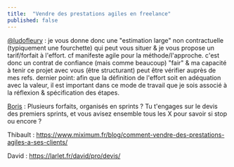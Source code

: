 ```yaml
---
title:  "Vendre des prestations agiles en freelance"
published: false
---
```


  [@ludofleury](https://twitter.com/ludofleury/status/1301151648409169920) :
  je vous donne donc une "estimation large" non contractuelle (typiquement une fourchette) qui peut vous situer & je vous propose un tarif/forfait à l'effort. cf manifeste agile pour la méthode/l'approche.
  c'est donc un contrat de confiance (mais comme beaucoup) "fair" & ma capacité à tenir ce projet avec vous (être structurant) peut être vérifier auprès de mes refs.
  dernier point: afin que la définition de l'effort soit en adéquation avec la valeur, il est important dans ce mode de travail que je sois associé à la réflexion & spécification des étapes.

  [Boris](https://twitter.com/borisschapira/status/1300735691807248386) :
  Plusieurs forfaits, organisés en sprints ? Tu t'engages sur le devis des premiers sprints, et vous avisez ensemble tous les X pour savoir si stop ou encore ?

Thibault : https://www.miximum.fr/blog/comment-vendre-des-prestations-agiles-a-ses-clients/

David : https://larlet.fr/david/pro/devis/